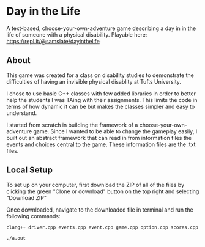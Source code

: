 # Day in the Life
A text-based, choose-your-own-adventure game describing a day in in the life of someone with a physical disability. Playable here: https://repl.it/@samslate/dayinthelife

## About

This game was created for a class on disability studies to demonstrate the difficulties of having an invisible physical disablity at Tufts University. 

I chose to use basic C++ classes with few added libraries in order to better help the students I was TAing with their assignments. This limits the code in terms of how dynamic it can be but makes the classes simpler and easy to understand.

I started from scratch in building the framework of a choose-your-own-adventure game. Since I wanted to be able to change the gameplay easily, I built out an abstract framework that can read in from information files the events and choices central to the game. These information files are the .txt files.

## Local Setup

To set up on your computer, first download the ZIP of all of the files by clicking the green "Clone or download" button on the top right and selecting "Download ZIP"

Once downloaded, navigate to the downloaded file in terminal and run the following commands:

`clang++ driver.cpp events.cpp event.cpp game.cpp option.cpp scores.cpp`

`./a.out`
